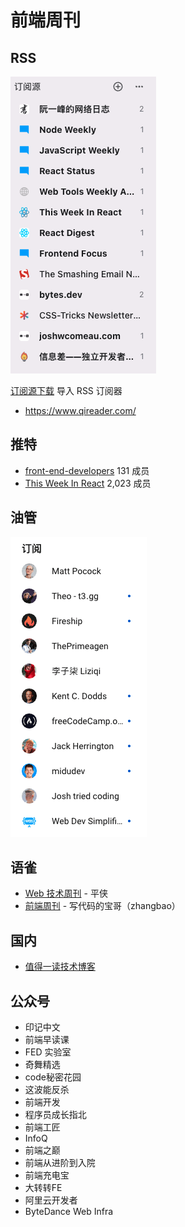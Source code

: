 # 前端周刊

## RSS

![](./doc/feweekly/fe-rss.png)


<a href="./doc/feweekly/fe-rss.opml" download>订阅源下载</a> 导入 RSS 订阅器

-  https://www.qireader.com/

</div>


## 推特

- [front-end-developers](https://x.com/i/lists/233096513) 131 成员
- [This Week In React](https://x.com/i/lists/1462723878950690817) 2,023 成员

## 油管

![](./doc/feweekly/youtuber.png)

## 语雀

- [Web 技术周刊](https://www.yuque.com/zenany/fe_weekly) - 平侠
- [前端周刊](https://www.yuque.com/zhangbao/weekly) - 写代码的宝哥（zhangbao）

## 国内

- [值得一读技术博客](https://daily-blog.chlinlearn.top/) 

## 公众号

- 印记中文
- 前端早读课
- FED 实验室
- 奇舞精选
- code秘密花园
- 这波能反杀
- 前端开发
- 程序员成长指北
- 前端工匠
- InfoQ
- 前端之巅
- 前端从进阶到入院
- 前端充电宝
- 大转转FE
- 阿里云开发者
- ByteDance Web Infra

